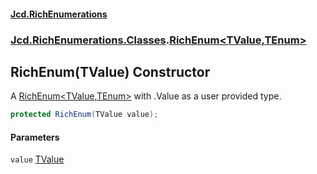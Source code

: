 #### [Jcd.RichEnumerations](index.md 'index')
### [Jcd.RichEnumerations.Classes](Jcd.RichEnumerations.Classes.md 'Jcd.RichEnumerations.Classes').[RichEnum&lt;TValue,TEnum&gt;](Jcd.RichEnumerations.Classes.RichEnum_TValue,TEnum_.md 'Jcd.RichEnumerations.Classes.RichEnum<TValue,TEnum>')

## RichEnum(TValue) Constructor

A [RichEnum&lt;TValue,TEnum&gt;](Jcd.RichEnumerations.Classes.RichEnum_TValue,TEnum_.md 'Jcd.RichEnumerations.Classes.RichEnum<TValue,TEnum>') with .Value as a user provided type.

```csharp
protected RichEnum(TValue value);
```
#### Parameters

<a name='Jcd.RichEnumerations.Classes.RichEnum_TValue,TEnum_.RichEnum(TValue).value'></a>

`value` [TValue](Jcd.RichEnumerations.Classes.RichEnum_TValue,TEnum_.md#Jcd.RichEnumerations.Classes.RichEnum_TValue,TEnum_.TValue 'Jcd.RichEnumerations.Classes.RichEnum<TValue,TEnum>.TValue')